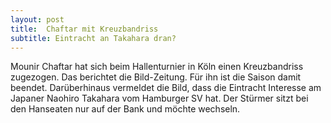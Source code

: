 ```yaml
---
layout: post
title:  Chaftar mit Kreuzbandriss
subtitle: Eintracht an Takahara dran?
---
```


Mounir Chaftar hat sich beim Hallenturnier in Köln einen Kreuzbandriss zugezogen. Das berichtet die Bild-Zeitung. Für ihn ist die Saison damit beendet. Darüberhinaus vermeldet die Bild, dass die Eintracht Interesse am Japaner Naohiro Takahara vom Hamburger SV hat. Der Stürmer sitzt bei den Hanseaten nur auf der Bank und möchte wechseln. 



